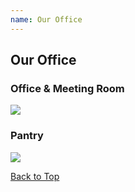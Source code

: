 ```yaml
---
name: Our Office
---
```


## Our Office

### Office & Meeting Room

![](https://www.emarineonline.com/api/common/r/oss?path=prod/mall/15.jpg)

### Pantry

![](https://www.emarineonline.com/api/common/r/oss?path=prod/mall/16.jpg)

[Back to Top](ouroffice#)
